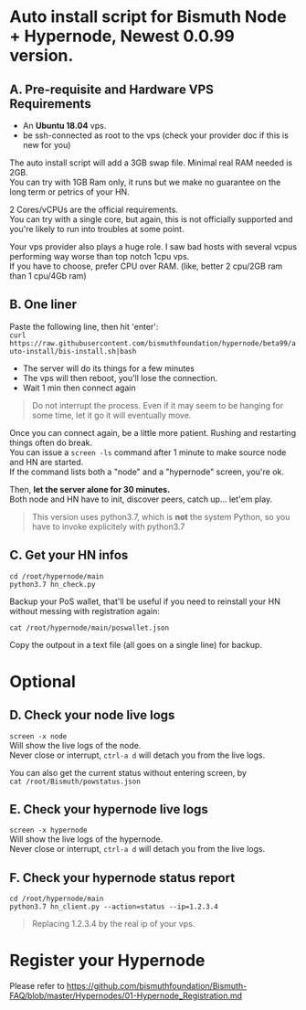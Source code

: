 # Auto install script for Bismuth Node + Hypernode, Newest 0.0.99 version.


## A. Pre-requisite and Hardware VPS Requirements

- An **Ubuntu 18.04** vps. 
- be ssh-connected as root to the vps (check your provider doc if this is new for you)

The auto install script will add a 3GB swap file. Minimal real RAM needed is 2GB.  
You can try with 1GB Ram only, it runs but we make no guarantee on the long term or petrics of your HN.

2 Cores/vCPUs are the official requirements.  
You can try with a single core, but again, this is not officially supported and you're likely to run into troubles at some point.

Your vps provider also plays a huge role. I saw bad hosts with several vcpus performing way worse than top notch 1cpu vps.  
If you have to choose, prefer CPU over RAM. (like, better 2 cpu/2GB ram than 1 cpu/4Gb ram)

## B. One liner

Paste the following line, then hit 'enter':  
`curl https://raw.githubusercontent.com/bismuthfoundation/hypernode/beta99/auto-install/bis-install.sh|bash`

- The server will do its things for a few minutes
- The vps will then reboot, you'll lose the connection.  
- Wait 1 min then connect again

> Do not interrupt the process. Even if it may seem to be hanging for some time, let it go it will eventually move.

Once you can connect again, be a little more patient. Rushing and restarting things often do break.  
You can issue a `screen -ls` command after 1 minute to make source node and HN are started.  
If the command lists both a "node" and a "hypernode" screen, you're ok.

Then, **let the server alone for 30 minutes.**  
Both node and HN have to init, discover peers, catch up... let'em play.

> This version uses python3.7, which is **not** the system Python, so you have to invoke explicitely with python3.7

## C. Get your HN infos

`cd /root/hypernode/main`  
`python3.7 hn_check.py`

Backup your PoS wallet, that'll be useful if you need to reinstall your HN without messing with registration again:

`cat /root/hypernode/main/poswallet.json`

Copy the outpout in a text file (all goes on a single line) for backup.

# Optional

## D. Check your node live logs

`screen -x node`  
Will show the live logs of the node.  
Never close or interrupt, `ctrl-a d` will detach you from the live logs.

You can also get the current status without entering screen, by  
`cat /root/Bismuth/powstatus.json`

## E. Check your hypernode live logs

`screen -x hypernode`  
Will show the live logs of the hypernode.  
Never close or interrupt, `ctrl-a d` will detach you from the live logs.

## F. Check your hypernode status report

`cd /root/hypernode/main`  
`python3.7 hn_client.py --action=status --ip=1.2.3.4`  

> Replacing 1.2.3.4 by the real ip of your vps.

# Register your Hypernode

Please refer to https://github.com/bismuthfoundation/Bismuth-FAQ/blob/master/Hypernodes/01-Hypernode_Registration.md

